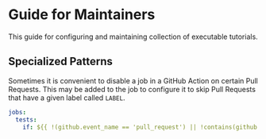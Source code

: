 # Guide for Maintainers

This guide for configuring and maintaining collection of executable
tutorials.

## Specialized Patterns

Sometimes it is convenient to disable a job in a GitHub Action on certain Pull
Requests.  This may be added to the job to configure it to skip Pull Requests
that have a given label called `LABEL`.

```yaml
jobs:
  tests:
    if: ${{ !(github.event_name == 'pull_request') || !contains(github.event.pull_request.labels.*.name, 'LABEL') }}
```
